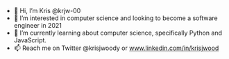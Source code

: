 - 👋 Hi, I’m Kris @krjw-00
- 👀 I’m interested in computer science and looking to become a software engineer in 2021
- 🌱 I’m currently learning about computer science, specifically Python and JavaScript.
- 📫 Reach me on Twitter @krisjwoody or www.linkedin.com/in/krisjwood
